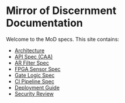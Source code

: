 # Mirror of Discernment Documentation

Welcome to the MoD specs. This site contains:

- [Architecture](architecture.md)
- [API Spec (CAA)](api-spec.md)
- [AR Filter Spec](ar-filter-spec.md)
- [FPGA Sensor Spec](fpga-sensor-spec.md)
- [Gate Logic Spec](gate-logic.md)
- [CI Pipeline Spec](ci-pipeline.md)
- [Deployment Guide](deployment-guide.md)
- [Security Review](security-review.md)
<!-- pipeline test -->
<!-- trigger Pages rebuild -->
